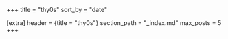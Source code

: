 +++
title = "thy0s"
sort_by = "date"

[extra]
header = {title = "thy0s"}
section_path = "_index.md"
max_posts = 5
+++